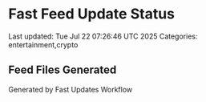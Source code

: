 # Fast Feed Update Status
Last updated: Tue Jul 22 07:26:46 UTC 2025
Categories: entertainment,crypto

## Feed Files Generated

Generated by Fast Updates Workflow
